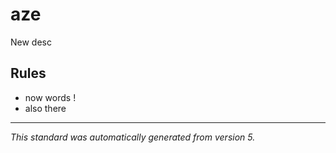 # aze

New desc

## Rules
* now words !
* also there

---

*This standard was automatically generated from version 5.*
